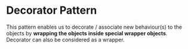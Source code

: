 # Decorator Pattern  
This pattern enables us to decorate / associate new behaviour(s) to the objects by **wrapping the objects inside special wrapper objects**.  
Decorator can also be considered as a wrapper.  